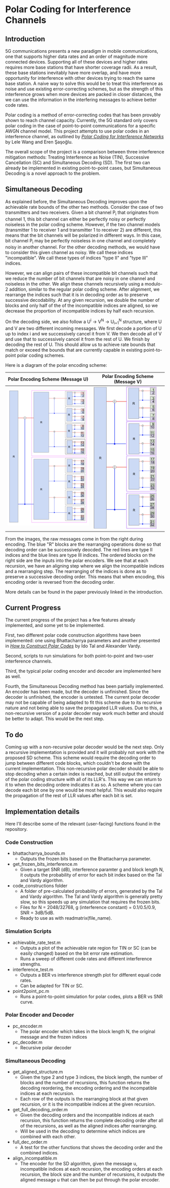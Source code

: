 # Polar Coding for Interference Channels


## Introduction

5G communications presents a new paradigm in mobile communications, one that supports higher data rates and an order of magnitude more connected devices. Supporting all of these devices and higher rates requires more base stations that have shorter coverage radii. As a result, these base stations inevitably have more overlap, and have more opportunity for interference with other devices trying to reach the same base station. A naive way to solve this would be to treat this interference as noise and use existing error-correcting schemes, but as the strength of this interference grows when more devices are packed in closer distances, the we can use the information in the interfering messages to achieve better code rates.

Polar coding is a method of error-correcting codes that has been provably shown to reach channel capacity. Currently, the 5G standard only covers polar coding in the case of point-to-point communications for a specific AWGN channel model. This project attempts to use polar codes in an interference channel, as outlined by *[Polar Coding for Interference Networks](https://arxiv.org/pdf/1401.7293.pdf)* by Lele Wang and Eren Şaşoğlu.

The overall scope of the project is a comparison between three interference mitigation methods: Treating Interference as Noise (TIN), Successive Cancellation (SC) and Simultaneous Decoding (SD). The first two can already be implemented in existing point-to-point cases, but Simultaneous Decoding is a novel approach to the problem. 

## Simultaneous Decoding

As explained before, the Simultaneous Decoding improves upon the achievable rate bounds of the other two methods. Consider the case of two transmitters and two receivers. Given a bit channel P<sub>i</sub> that originates from channel 1, this bit channel can either be perfectly noisy or perfectly noiseless in the polar coding scheme. However, if the two channel models (transmitter 1 to receiver 1 and transmitter 1 to receiver 2) are different, this means that the bit channels will be polarized in different ways. In this case, bit channel P<sub>i</sub> may be perfectly noiseless in one channel and completely noisy in another channel. For the other decoding methods, we would have to consider this given channel as noisy. We call these indices "incompatible". We call these types of indices "type II" and "type III" indices.

However, we can align pairs of these incompatible bit channels such that we reduce the number of bit channels that are noisy in one channel and noiseless in the other. We align these channels recursively using a modulo-2 addition, similar to the regular polar coding scheme. After alignment, we rearrange the indices such that it is in decoding order as to preserve successive decodability. At any given recursion, we double the number of blocks and only half of the of the incompatible indices are aligned, so we decrease the proportion of incompatible indices by half each recursion.

On the decoding side, we also follow a U<sup>i</sup> -> V<sup>N</sup> -> U<sub>i+1</sub><sup>N</sup> structure, where U and V are two different incoming messages. We first decode a portion of U up to index i and we successively cancel it from V. We then decode all of V and use that to successively cancel it from the rest of U. We finish by decoding the rest of U. This should allow us to achieve rate bounds that match or exceed the bounds that are currently capable in existing point-to-point polar coding schemes. 

Here is a diagram of the polar encoding scheme:
	
| Polar Encoding Scheme (Message U) | Polar Encoding Scheme (Message V) |
| ------------- | ------------- |
| <img src="polarenc_scheme_U.png" alt="polarenc_scheme_U" width="300"/> | <img src="polarenc_scheme_V.png" alt="polarenc_scheme_V" width="200"/>  |

From the images, the raw messages come in from the right during encoding. The blue "R" blocks are the rearranging operations done so that decoding order can be successively deocded. The red lines are type II indices and the blue lines are type III indices. The ordered blocks on the right side are the inputs into the polar encoders. We see that at each recursion, we have an aligning step where we align the incompatible indices and a rearranging step. The rearranging of the indices is done as to preserve a successive decoding order. This means that when encoding, this encoding order is reversed from the decoding order. 

More details can be found in the paper previously linked in the introduction.

## Current Progress

The current progress of the project has a few features already implemented, and some yet to be implemented. 

First, two different polar code construction algorithms have been implemented: one using Bhattacharrya parameters and another presented in *[How to Construct Polar Codes](https://arxiv.org/pdf/1105.6164.pdf)* by Ido Tal and Alexander Vardy.

Second, scripts to run simulations for both point-to-point and two-user interference channels.

Third, the typical polar coding encoder and decoder are implemented here as well.

Fourth, the Simultaneous Decoding method has been partially implemented. An encoder has been made, but the decoder is unfinished. Since the decoder is unfinished, the encoder is untested. The current polar decoder may not be capable of being adapted to fit this scheme due to its recursive nature and not being able to save the propagated LLR values. Due to this, a non-recursive version of a polar decoder may work much better and should be better to adapt. This would be the next step. 

## To do
Coming up with a non-recursive polar decoder would be the next step. Only a recursive implementation is provided and it will probably not work with the proposed SD scheme. This scheme would require the decoding order to jump between different code blocks, which couldn't be done with the current implementation. This non-recursive polar decoder should be able to stop decoding when a certain index is reached, but still output the entirety of the polar coding structure with all of its LLR's. This way we can return to it to when the decoding ordere indicates it as so. A scheme where you can decode each bit one by one would be most helpful. This would also require the propagation of the rest of LLR values after each bit is set.

## Implementation details
Here I'll describe some of the relevant (user-facing) functions found in the repository. 

### Code Construction
 - bhattacharrya_bounds.m
	 - Outputs the frozen bits based on the Bhattacharrya parameter. 
 - get_frozen_bits_interference.m
	 - Given a target SNR (dB), interference paramter g and block length N, it outputs the probability of error for each bit index based on the Tal and Vardy algorithm.
 - code_constructions folder
	 - A folder of pre-calculated probability of errors, generated by the Tal and Vardy algorithm. The Tal and Vardy algorithm is generally pretty slow, so this speeds up any simulation that requires the frozen bits.
	 - Files for N = 2048/32768, g (interference constant) = 0.1/0.5/0.9, SNR = 3dB/5dB. 
	 - Ready to use as with readmatrix(file_name).
### Simulation Scripts
- achievable_rate_test.m 
	- Outputs a plot of the achievable rate region for TIN or SC (can be easily changed) based on the bit error rate estimation.
	- Runs a sweep of different code rates and different interference strengths. 
- interference_test.m
	- Outputs a BER vs interference strength plot for different equal code rates. 
	- Can be adapted for TIN or SC.
- point2point_pc.m 
	- Runs a point-to-point simulation for polar codes, plots a BER vs SNR curve. 
### Polar Encoder and Decoder
- pc_encoder.m
	- The polar encoder which takes in the block length N, the original message and the frozen indices
- pc_decoder.m
	- Recursive polar decoder

### Simultaneous Decoding
- get_aligned_structure.m
	- Given the type 2 and type 3 indices, the block length, the number of blocks and the number of recursions, this function returns the decoding reordering, the encoding ordering and the incompatible indices at each recursion.
	- Each row of the outputs is the rearranging block at that given recursion, or it is the incompatible indices at the given recursion.
- get_full_decoding_order.m
	- Given the decoding orders and the incompatible indices at each recursion, this function returns the complete decoding order after all of the recursions, as well as the aligned indices after rearranging. 
	- Will be used in the decoding to determine which indices are combined with each other.
- full_dec_order.m
	- A test for the other functions that shows the decoding order and the combined indices.
- align_incompatible.m
	- The encoder for the SD algorithm, given the message u, incompatible indices at each recursion, the encoding orders at each recursion, the block size and the number of recursions, it outputs the aligned message u that can then be put through the polar encoder.
